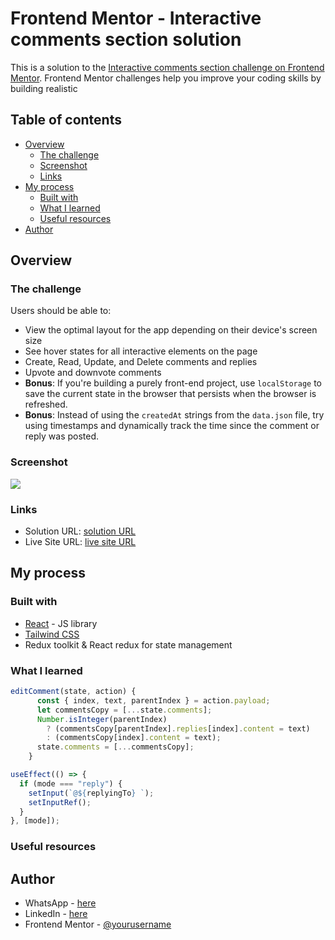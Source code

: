 # Frontend Mentor - Interactive comments section solution

This is a solution to the [Interactive comments section challenge on Frontend Mentor](https://www.frontendmentor.io/challenges/interactive-comments-section-iG1RugEG9). Frontend Mentor challenges help you improve your coding skills by building realistic 


## Table of contents

- [Overview](#overview)
  - [The challenge](#the-challenge)
  - [Screenshot](#screenshot)
  - [Links](#links)
- [My process](#my-process)
  - [Built with](#built-with)
  - [What I learned](#what-i-learned)
  - [Useful resources](#useful-resources)
- [Author](#author)

## Overview

### The challenge

Users should be able to:

- View the optimal layout for the app depending on their device's screen size
- See hover states for all interactive elements on the page
- Create, Read, Update, and Delete comments and replies
- Upvote and downvote comments
- **Bonus**: If you're building a purely front-end project, use `localStorage` to save the current state in the browser that persists when the browser is refreshed.
- **Bonus**: Instead of using the `createdAt` strings from the `data.json` file, try using timestamps and dynamically track the time since the comment or reply was posted.

### Screenshot

![](./screenshot.jpg)

### Links

- Solution URL: [solution URL](https://github.com/itksweb/interactive-comment-section)
- Live Site URL: [live site URL](https://ics-nine.vercel.app/)

## My process

### Built with

- [React](https://reactjs.org/) - JS library
- [Tailwind CSS](https://tailwindcss.com/)
- Redux toolkit & React redux for state management

### What I learned



```js
editComment(state, action) {
      const { index, text, parentIndex } = action.payload;
      let commentsCopy = [...state.comments];
      Number.isInteger(parentIndex)
        ? (commentsCopy[parentIndex].replies[index].content = text)
        : (commentsCopy[index].content = text);
      state.comments = [...commentsCopy];
    }
```

```js
useEffect(() => {
  if (mode === "reply") {
    setInput(`@${replyingTo} `);
    setInputRef();
  }
}, [mode]);
```


### Useful resources


## Author

- WhatsApp - [here](https://wa.me/2348060719978)
- LinkedIn - [here](https://www.linkedin.com/in/kingsleyikpefan)
- Frontend Mentor - [@yourusername](https://www.frontendmentor.io/profile/itksweb)
